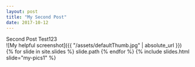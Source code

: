 ```yaml
---
layout: post
title: "My Second Post"
date: 2017-10-12
---
```



Second Post Test123
<br>
![My helpful screenshot]({{ "/assets/defaultThumb.jpg" | absolute_url }})
<br>
  {% for slide in site.slides %}
  slide.path
  {% endfor %}
{% include slides.html slide="my-pics1" %}
